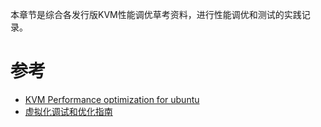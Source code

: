 本章节是综合各发行版KVM性能调优草考资料，进行性能调优和测试的实践记录。

# 参考

* [KVM Performance optimization for ubuntu](http://www.slideshare.net/janghoonsim/kvm-performance-optimization-for-ubuntu)
* [虚拟化调试和优化指南](https://access.redhat.com/documentation/zh-CN/Red_Hat_Enterprise_Linux/7/html-single/Virtualization_Tuning_and_Optimization_Guide/index.html#sect-Virtualization_Tuning_Optimization_Guide-Networking-Multi-queue_virtio-net)